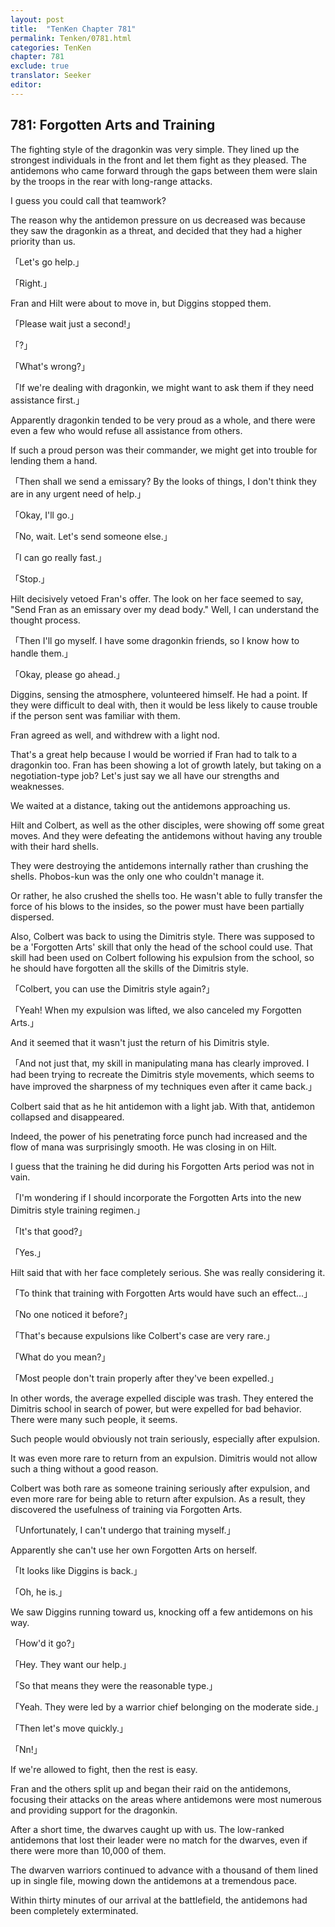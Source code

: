 ```yaml
---
layout: post
title:  "TenKen Chapter 781"
permalink: Tenken/0781.html
categories: TenKen
chapter: 781
exclude: true
translator: Seeker
editor: 
---
```

<h2>781: Forgotten Arts and Training</h2>

The fighting style of the dragonkin was very simple. They lined up the strongest individuals in the front and let them fight as they pleased. The antidemons who came forward through the gaps between them were slain by the troops in the rear with long-range attacks.

I guess you could call that teamwork?

The reason why the antidemon pressure on us decreased was because they saw the dragonkin as a threat, and decided that they had a higher priority than us.

「Let's go help.」

「Right.」

Fran and Hilt were about to move in, but Diggins stopped them.

「Please wait just a second!」

「?」

「What's wrong?」

「If we're dealing with dragonkin, we might want to ask them if they need assistance first.」

Apparently dragonkin tended to be very proud as a whole, and there were even a few who would refuse all assistance from others.

If such a proud person was their commander, we might get into trouble for lending them a hand.

「Then shall we send a emissary? By the looks of things, I don't think they are in any urgent need of help.」

「Okay, I'll go.」

「No, wait. Let's send someone else.」

「I can go really fast.」

「Stop.」

Hilt decisively vetoed Fran's offer. The look on her face seemed to say, "Send Fran as an emissary over my dead body." Well, I can understand the thought process.

「Then I'll go myself. I have some dragonkin friends, so I know how to handle them.」

「Okay, please go ahead.」

Diggins, sensing the atmosphere, volunteered himself. He had a point. If they were difficult to deal with, then it would be less likely to cause trouble if the person sent was familiar with them.

Fran agreed as well, and withdrew with a light nod.

That's a great help because I would be worried if Fran had to talk to a dragonkin too. Fran has been showing a lot of growth lately, but taking on a negotiation-type job? Let's just say we all have our strengths and weaknesses.

We waited at a distance, taking out the antidemons approaching us.

Hilt and Colbert, as well as the other disciples, were showing off some great moves. And they were defeating the antidemons without having any trouble with their hard shells.

They were destroying the antidemons internally rather than crushing the shells. Phobos-kun was the only one who couldn't manage it.

Or rather, he also crushed the shells too. He wasn't able to fully transfer the force of his blows to the insides, so the power must have been partially dispersed.

Also, Colbert was back to using the Dimitris style. There was supposed to be a 'Forgotten Arts' skill that only the head of the school could use. That skill had been used on Colbert following his expulsion from the school, so he should have forgotten all the skills of the Dimitris style.

「Colbert, you can use the Dimitris style again?」

「Yeah! When my expulsion was lifted, we also canceled my Forgotten Arts.」

And it seemed that it wasn't just the return of his Dimitris style.

「And not just that, my skill in manipulating mana has clearly improved. I had been trying to recreate the Dimitris style movements, which seems to have improved the sharpness of my techniques even after it came back.」

Colbert said that as he hit antidemon with a light jab. With that, antidemon collapsed and disappeared.

Indeed, the power of his penetrating force punch had increased and the flow of mana was surprisingly smooth. He was closing in on Hilt.

I guess that the training he did during his Forgotten Arts period was not in vain.

「I'm wondering if I should incorporate the Forgotten Arts into the new Dimitris style training regimen.」

「It's that good?」

「Yes.」

Hilt said that with her face completely serious. She was really considering it.

「To think that training with Forgotten Arts would have such an effect...」

「No one noticed it before?」

「That's because expulsions like Colbert's case are very rare.」

「What do you mean?」

「Most people don't train properly after they've been expelled.」

In other words, the average expelled disciple was trash. They entered the Dimitris school in search of power, but were expelled for bad behavior. There were many such people, it seems.

Such people would obviously not train seriously, especially after expulsion.

It was even more rare to return from an expulsion. Dimitris would not allow such a thing without a good reason.

Colbert was both rare as someone training seriously after expulsion, and even more rare for being able to return after expulsion. As a result, they discovered the usefulness of training via Forgotten Arts.

「Unfortunately, I can't undergo that training myself.」

Apparently she can't use her own Forgotten Arts on herself.

「It looks like Diggins is back.」

「Oh, he is.」

We saw Diggins running toward us, knocking off a few antidemons on his way.

「How'd it go?」

「Hey. They want our help.」

「So that means they were the reasonable type.」

「Yeah. They were led by a warrior chief belonging on the moderate side.」

「Then let's move quickly.」

「Nn!」

If we're allowed to fight, then the rest is easy.

Fran and the others split up and began their raid on the antidemons, focusing their attacks on the areas where antidemons were most numerous and providing support for the dragonkin.

After a short time, the dwarves caught up with us. The low-ranked antidemons that lost their leader were no match for the dwarves, even if there were more than 10,000 of them.

The dwarven warriors continued to advance with a thousand of them lined up in single file, mowing down the antidemons at a tremendous pace.

Within thirty minutes of our arrival at the battlefield, the antidemons had been completely exterminated.



